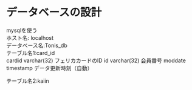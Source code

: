 # データベースの設計
mysqlを使う<br>
ホスト名: localhost <br>
データベース名:Tonis_db<br>
テーブル名1:card_id<br>
 cardid varchar(32)  フェリカカードのID
 id varchar(32) 会員番号
 moddate timestamp データ更新時刻（自動）



テーブル名2:kaiin<br>





